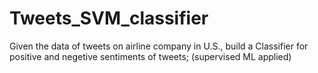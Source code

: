 # Tweets_SVM_classifier
Given the data of tweets on airline company in U.S., build a Classifier for positive and negetive sentiments of tweets; (supervised ML applied)
